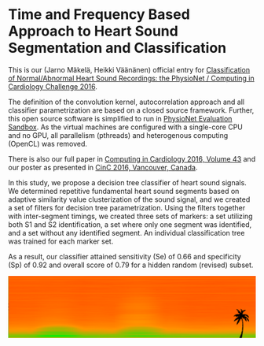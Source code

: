 # Time and Frequency Based Approach to Heart Sound Segmentation and Classification

This is our (Jarno Mäkelä, Heikki Väänänen) official entry for [Classification of Normal/Abnormal Heart Sound Recordings: the PhysioNet / Computing in Cardiology Challenge 2016](https://www.physionet.org/challenge/2016/).

The definition of the convolution kernel, autocorrelation approach and all classifier parametrization are based on a closed source framework. Further, this open source software is simplified to run in [PhysioNet Evaluation Sandbox](https://www.physionet.org/challenge/sandbox/). As the virtual machines are configured with a single-core CPU and no GPU, all parallelism (pthreads) and heterogenous computing (OpenCL) was removed.

There is also our full paper in [Computing in Cardiology 2016, Volume 43](http://www.cinc.org/archives/2016/index.html#session6-6) and our poster as presented in [CinC 2016, Vancouver, Canada](http://www.cinc2016.org/).

In this study, we propose a decision tree classifier of heart sound signals. We determined repetitive fundamental heart sound segments based on adaptive similarity value clusterization of the sound signal, and we created a set of filters for decision tree parametrization. Using the filters together with inter-segment timings, we created three sets of markers: a set utilizing both S1 and S2 identification, a set where only one segment was identified, and a set without any identified segment. An individual classification tree was trained for each marker set.

As a result, our classifier attained sensitivity (Se) of 0.66 and specificity (Sp) of 0.92 and overall score of 0.79 for a hidden random (revised) subset.

![alt tag](https://github.com/jtmakela/CinC-2016/blob/master/s1.average.png)
